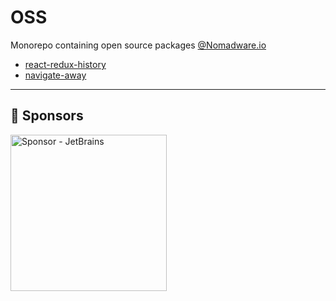 # OSS

Monorepo containing open source packages [@Nomadware.io](https://nomadware.io)

- [react-redux-history](https://github.com/fum4/react-redux-history/tree/monorepo/packages/react-redux-history)
- [navigate-away](https://github.com/fum4/react-redux-history/tree/monorepo/packages/navigate-away)

<hr>

## 🏅 Sponsors

<img alt="Sponsor - JetBrains" width="250px" height="250px" src="https://resources.jetbrains.com/storage/products/company/brand/logos/jb_beam.png?_ga=2.63300143.1068496944.1680591996-1938842262.1680591996" />
